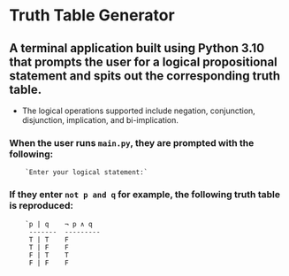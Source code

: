 # Truth Table Generator
## A terminal application built using Python 3.10 that prompts the user for a logical propositional statement and spits out the corresponding truth table.

* The logical operations supported include negation, conjunction, disjunction, implication, and bi-implication.


### When the user runs `main.py`, they are prompted with the following:

        `Enter your logical statement:`
        
        
### If they enter `not p and q` for example, the following truth table is reproduced:

        `p | q    ¬ p ∧ q
         -------  ---------
         T | T    F
         T | F    F
         F | T    T
         F | F    F
